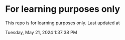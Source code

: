 # For learning purposes only
This repo is for learning purposes only.
Last updated at

Tuesday, May 21, 2024 1:37:38 PM

